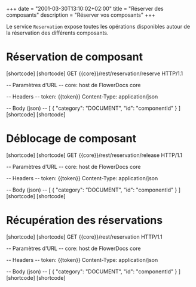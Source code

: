 +++
date = "2001-03-30T13:10:02+02:00"
title = "Réserver des composants"
description = "Réserver vos composants"
+++

Le service `Reservation` expose toutes les opérations disponibles autour de la réservation des différents composants.


# Réservation de composant

[shortcode]
[shortcode]
GET {{core}}/rest/reservation/reserve HTTP/1.1

-- Paramètres d'URL --
core: host de FlowerDocs core

-- Headers --
token: {{token}}
Content-Type: application/json

-- Body (json) --
[
  {
    "category": "DOCUMENT",
    "id": "componentId"
  }
]
[shortcode]
[shortcode]

# Déblocage de composant

[shortcode]
[shortcode]
GET {{core}}/rest/reservation/release HTTP/1.1

-- Paramètres d'URL --
core: host de FlowerDocs core

-- Headers --
token: {{token}}
Content-Type: application/json

-- Body (json) --
[
  {
    "category": "DOCUMENT",
    "id": "componentId"
  }
]
[shortcode]
[shortcode]

# Récupération des réservations

[shortcode]
[shortcode]
GET {{core}}/rest/reservation HTTP/1.1

-- Paramètres d'URL --
core: host de FlowerDocs core

-- Headers --
token: {{token}}
Content-Type: application/json

-- Body (json) --
[
  {
    "category": "DOCUMENT",
    "id": "componentId"
  }
]
[shortcode]
[shortcode]
